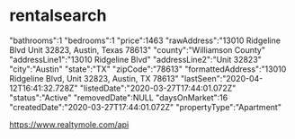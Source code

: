 # rentalsearch

"bathrooms":1
"bedrooms":1
"price":1463
"rawAddress":"13010 Ridgeline Blvd Unit 32823, Austin, Texas 78613"
"county":"Williamson County"
"addressLine1":"13010 Ridgeline Blvd"
"addressLine2":"Unit 32823"
"city":"Austin"
"state":"TX"
"zipCode":"78613"
"formattedAddress":"13010 Ridgeline Blvd, Unit 32823, Austin, TX 78613"
"lastSeen":"2020-04-12T16:41:32.728Z"
"listedDate":"2020-03-27T17:44:01.072Z"
"status":"Active"
"removedDate":NULL
"daysOnMarket":16
"createdDate":"2020-03-27T17:44:01.072Z"
"propertyType":"Apartment"


https://www.realtymole.com/api
